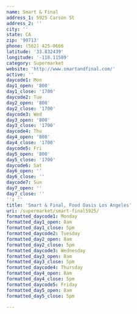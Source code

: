 ```yaml
---
name: Smart & Final
address_1: 5925 Carson St
address_2: ''
city: ''
state: CA
zip: '90713'
phone: (562) 425-0666
latitude: '33.832439'
longitude: '-118.11589'
category: Supermarket
website: 'http://www.smartandfinal.com/'
active: ''
daycode1: Mon
day1_open: '800'
day1_close: '1700'
daycode2: Tue
day2_open: '800'
day2_close: '1700'
daycode3: Wed
day3_open: '800'
day3_close: '1700'
daycode4: Thu
day4_open: '800'
day4_close: '1700'
daycode5: Fri
day5_open: '800'
day5_close: '1700'
daycode6: Sat
day6_open: ''
day6_close: ''
daycode7: Sun
day7_open: ''
day7_close: ''
'': ''
title: 'Smart & Final, Food Oasis Los Angeles'
uri: /supermarket/smart-final5925/
formatted_daycode1: Monday
formatted_day1_open: 8am
formatted_day1_close: 5pm
formatted_daycode2: Tuesday
formatted_day2_open: 8am
formatted_day2_close: 5pm
formatted_daycode3: Wednesday
formatted_day3_open: 8am
formatted_day3_close: 5pm
formatted_daycode4: Thursday
formatted_day4_open: 8am
formatted_day4_close: 5pm
formatted_daycode5: Friday
formatted_day5_open: 8am
formatted_day5_close: 5pm

---
```

